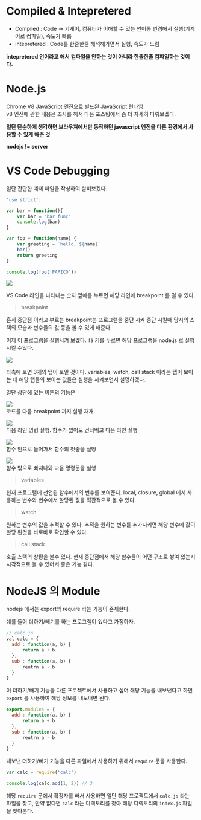 # Compiled & Intepretered

-   Compiled : Code -> 기계어, 컴퓨터가 이해할 수 있는 언어롱 변경해서 실행(기계어로 컴파일), 속도가 빠름
-   intepretered : Code를 한줄한줄 해석해가면서 실행, 속도가 느림

**intepretered 언어라고 해서 컴파일을 안하는 것이 아니라 한줄한줄 컴파일하는 것이다.**

# Node.js

Chrome V8 JavaScript 엔진으로 빌드된 JavaScript 런타임  
v8 엔진에 관한 내용은 조사를 해서 다음 포스팅에서 좀 더 자세히 다뤄보겠다.

**일단 단순하게 생각하면 브라우져에서만 동작하던 javascript 엔진을 다른 환경에서 사용할 수 있게 해준 것**

**nodejs != server**

# VS Code Debugging

일단 간단한 예제 파일을 작성하여 살펴보겠다.

```javascript
'use strict';

var bar = function(){
    var bar = "bar func"
    console.log(bar)
}

var foo = function(name) {
    var greeting = `hello, ${name}`
    bar()
    return greeting
}

console.log(foo('PAPICO'))
```

![](http://cfile5.uf.tistory.com/image/99D03D415CA6E930031655)

VS Code 라인을 나타내는 숫자 옆에를 누르면 해당 라인에 breakpoint 를 걸 수 있다.

> breakpoint

흔히 중단점 이라고 부르는 breakpoint는 프로그램을 중단 시켜 중단 시킬때 당시의 스택의 모습과 변수들의 값 등을 볼 수 있게 해준다.

이제 이 프로그램을 실행시켜 보겠다. `f5` 키를 누르면 해당 프로그램을 node.js 로 실행시킬 수있다.

![](http://cfile21.uf.tistory.com/image/99C519435CA6ED113D77C7)

좌측에 보면 3개의 탭이 보일 것이다. variables, watch, call stack 이라는 탭이 보이는 데 해당 탭들의 보이는 값들은 실행을 시켜보면서 설명하겠다.

일단 상단에 있는 버튼의 기능은

![](http://cfile24.uf.tistory.com/image/990E8D355CA6EFB30E4ACF)  
코드를 다음 breakpoint 까지 실행 재개.

![](http://cfile29.uf.tistory.com/image/992C623D5CA6F0022B17F9)  
다음 라인 명령 실행. 함수가 있어도 건너뛰고 다음 라인 실행

![](http://cfile8.uf.tistory.com/image/995C81385CA6F061415A7D)  
함수 안으로 들어가서 함수의 첫줄을 실행

![](http://cfile6.uf.tistory.com/image/9971874E5CA6F091146190)  
함수 밖으로 빠져나와 다음 명령문을 실행

> variables

현재 프로그램에 선언된 함수에서의 변수를 보여준다. local, closure, global 에서 사용하는 변수와 변수에서 할당된 값을 직관적으로 볼 수 있다.

> watch

원하는 변수의 값을 추적할 수 있다. 추적을 원하는 변수를 추가시키면 해당 변수에 값이 할당 된것을 바로바로 확인할 수 있다.

> call stack

호출 스택의 상황을 볼수 있다. 현재 중단점에서 해당 함수들이 어떤 구조로 쌓여 있는지 시각적으로 볼 수 있어서 좋은 기능 같다.

# NodeJS 의 Module

nodejs 에서는 export와 require 라는 기능이 존재한다.

예를 들어 더하기/빼기를 하는 프로그램이 있다고 가정하자.

```javascript
// calc.js
val calc = {
  add : function(a, b) {
      return a + b
  },
  sub : function(a, b) {
      reutrn a - b
  }
}
```

이 더하기/빼기 기능을 다른 프로젝트에서 사용하고 싶어 해당 기능을 내보낸다고 하면 `export` 를 사용하여 해당 정보를 내보내면 된다.

```javascript
export.modules = {
  add : function(a, b) {
      return a + b
  },
  sub : function(a, b) {
      reutrn a - b
  }
}
```

내보낸 더하기/빼기 기능을 다른 파일에서 사용하기 위해서 `require` 문을 사용한다.

```javascript
var calc = require('calc')

console.log(calc.add(1, 2)) // 3
```

해당 `require` 문에서 확장자를 빼서 사용하면 일단 해당 프로젝트에서 `calc.js` 라는 파일을 찾고, 만약 없다면 `calc` 라는 디렉토리를 찾아 해당 디렉토리의 `index.js` 파일을 찾아본다.